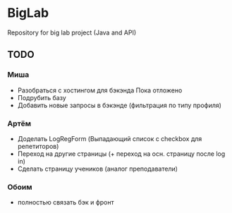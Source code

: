 # BigLab
Repository for big lab project (Java and API)

## TODO
### Миша
* Разобраться с хостингом для бэкэнда 
Пока отложено
* Подрубить базу
* Добавить новые запросы в бэкэнде (фильтрация по типу профиля) 

### Артём
* Доделать LogRegForm (Выпадающий список с checkbox для репетиторов)
* Переход на другие страницы (+ переход на осн. страницу после log in) 
* Сделать страницу учеников (аналог преподаватели)

### Обоим
* полностью связать бэк и фронт
